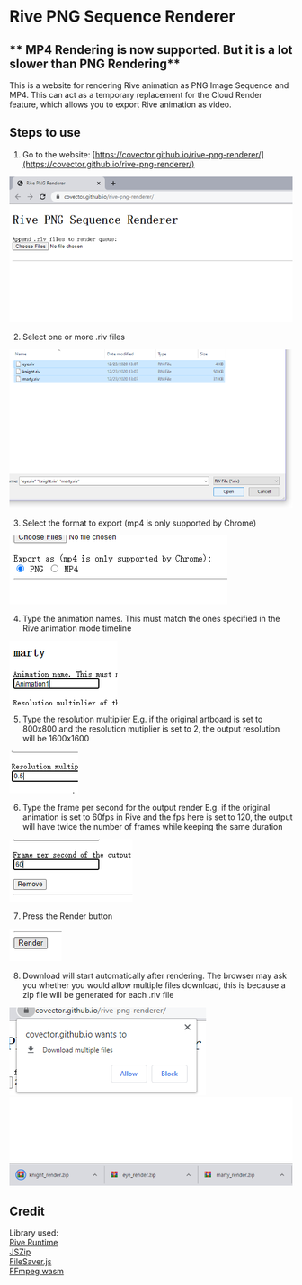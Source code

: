 # Rive PNG Sequence Renderer
## ** MP4 Rendering is now supported. But it is a lot slower than PNG Rendering**
This is a website for rendering Rive animation as PNG Image Sequence and MP4. This can act as a temporary replacement for the Cloud Render feature, which allows you to export Rive animation as video.

## Steps to use
1. Go to the website: [https://covector.github.io/rive-png-renderer/](https://covector.github.io/rive-png-renderer/)

![step 1](README_images/step1.png)

2. Select one or more .riv files

![step 2](README_images/step2.png)

3. Select the format to export (mp4 is only supported by Chrome)

![step 3](README_images/step3.png)

4. Type the animation names. This must match the ones specified in the Rive animation mode timeline

![step 4](README_images/step4.png)

5. Type the resolution multiplier E.g. if the original artboard is set to 800x800 and the resolution mutiplier is set to 2, the output resolution will be 1600x1600

![step 5](README_images/step5.png)

6. Type the frame per second for the output render E.g. if the original animation is set to 60fps in Rive and the fps here is set to 120, the output will have twice the number of frames while keeping the same duration

![step 6](README_images/step6.png)

7. Press the Render button

![step 7](README_images/step7.png)

8. Download will start automatically after rendering. The browser may ask you whether you would allow multiple files download, this is because a zip file will be generated for each .riv file

![step 8a](README_images/step8a.png)
![step 8b](README_images/step8b.png)

## Credit
Library used:<br />
[Rive Runtime](https://github.com/rive-app/rive-wasm)<br />
[JSZip](https://github.com/Stuk/jszip)<br />
[FileSaver.js](https://github.com/eligrey/FileSaver.js)<br />
[FFmpeg wasm](https://github.com/ffmpegwasm/ffmpeg.wasm)